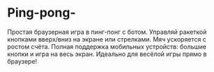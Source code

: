 # Ping-pong-
Простая браузерная игра в пинг-понг с ботом. Управляй ракеткой кнопками вверх/вниз на экране или стрелками. Мяч ускоряется с ростом счёта. Полная поддержка мобильных устройств: большие кнопки и игра на весь экран. Идеально для весёлой игры прямо в браузере!
